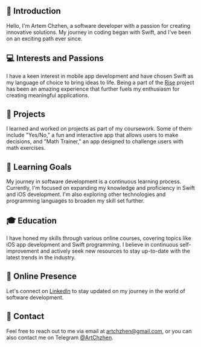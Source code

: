 ## 👋 Introduction
Hello, I'm Artem Chzhen, a software developer with a passion for creating innovative solutions. My journey in coding began with Swift, and I've been on an exciting path ever since.

## 💻 Interests and Passions
I have a keen interest in mobile app development and have chosen Swift as my language of choice to bring ideas to life. Being a part of the [Rise](https://rise.vladimirbrejcha.com) project has been an amazing experience that further fuels my enthusiasm for creating meaningful applications.

## 📱 Projects
I learned and worked on projects as part of my coursework. Some of them include "Yes/No," a fun and interactive app that allows users to make decisions, and "Math Trainer," an app designed to challenge users with math exercises.

## 🎯 Learning Goals
My journey in software development is a continuous learning process. Currently, I'm focused on expanding my knowledge and proficiency in Swift and iOS development. I'm also exploring other technologies and programming languages to broaden my skill set further.

## 🎓 Education
I have honed my skills through various online courses, covering topics like iOS app development and Swift programming. I believe in continuous self-improvement and actively seek new resources to stay up-to-date with the latest trends in the industry.

## 🔗 Online Presence
Let's connect on [LinkedIn](https://www.linkedin.com/in/artem-chzhen-2926b7264/) to stay updated on my journey in the world of software development.

## 📧 Contact
Feel free to reach out to me via email at [artchzhen@gmail.com](mailto:artchzhen@gmail.com), or you can also contact me on Telegram [@ArtChzhen](https://t.me/ArtChzhen).
